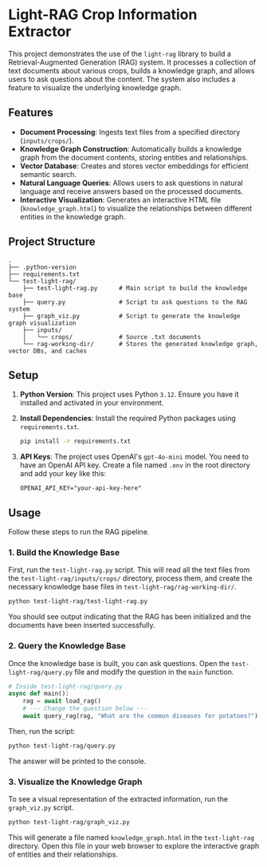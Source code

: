 # Light-RAG Crop Information Extractor

This project demonstrates the use of the `light-rag` library to build a Retrieval-Augmented Generation (RAG) system. It processes a collection of text documents about various crops, builds a knowledge graph, and allows users to ask questions about the content. The system also includes a feature to visualize the underlying knowledge graph.

## Features

- **Document Processing**: Ingests text files from a specified directory (`inputs/crops/`).
- **Knowledge Graph Construction**: Automatically builds a knowledge graph from the document contents, storing entities and relationships.
- **Vector Database**: Creates and stores vector embeddings for efficient semantic search.
- **Natural Language Queries**: Allows users to ask questions in natural language and receive answers based on the processed documents.
- **Interactive Visualization**: Generates an interactive HTML file (`knowledge_graph.html`) to visualize the relationships between different entities in the knowledge graph.

## Project Structure

```
.
├── .python-version
├── requirements.txt
└── test-light-rag/
    ├── test-light-rag.py      # Main script to build the knowledge base
    ├── query.py               # Script to ask questions to the RAG system
    ├── graph_viz.py           # Script to generate the knowledge graph visualization
    ├── inputs/
    │   └── crops/             # Source .txt documents
    └── rag-working-dir/       # Stores the generated knowledge graph, vector DBs, and caches
```

## Setup

1.  **Python Version**: This project uses Python `3.12`. Ensure you have it installed and activated in your environment.

2.  **Install Dependencies**: Install the required Python packages using `requirements.txt`.
    ```bash
    pip install -r requirements.txt
    ```

3.  **API Keys**: The project uses OpenAI's `gpt-4o-mini` model. You need to have an OpenAI API key. Create a file named `.env` in the root directory and add your key like this:
    ```
    OPENAI_API_KEY="your-api-key-here"
    ```

## Usage

Follow these steps to run the RAG pipeline.

### 1. Build the Knowledge Base

First, run the `test-light-rag.py` script. This will read all the text files from the `test-light-rag/inputs/crops/` directory, process them, and create the necessary knowledge base files in `test-light-rag/rag-working-dir/`.

```bash
python test-light-rag/test-light-rag.py
```
You should see output indicating that the RAG has been initialized and the documents have been inserted successfully.

### 2. Query the Knowledge Base

Once the knowledge base is built, you can ask questions. Open the `test-light-rag/query.py` file and modify the question in the `main` function.

```python
# Inside test-light-rag/query.py
async def main():
    rag = await load_rag()
    # --- Change the question below ---
    await query_rag(rag, "What are the common diseases for potatoes?")

```

Then, run the script:
```bash
python test-light-rag/query.py
```
The answer will be printed to the console.

### 3. Visualize the Knowledge Graph

To see a visual representation of the extracted information, run the `graph_viz.py` script.

```bash
python test-light-rag/graph_viz.py
```

This will generate a file named `knowledge_graph.html` in the `test-light-rag` directory. Open this file in your web browser to explore the interactive graph of entities and their relationships.
